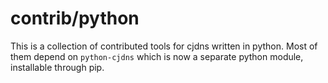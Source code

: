 # contrib/python

This is a collection of contributed tools for cjdns written in python.
Most of them depend on `python-cjdns` which is now a separate python module, installable through pip.
